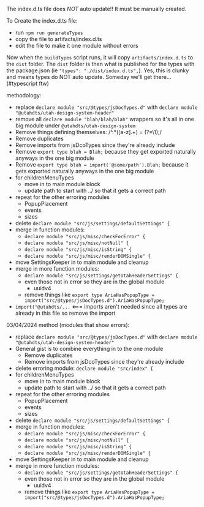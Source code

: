 The index.d.ts file does *NOT* auto update!! It must be manually created.

To Create the index.d.ts file:
  * run `npm run generateTypes`
  * copy the file to artifacts/index.d.ts
  * edit the file to make it one module without errors

Now when the `buildTypes` script runs, it will copy `artifacts/index.d.ts` to the `dist` folder.
The `dist` folder is then what is published for the types with the package.json (ie `"types": "./dist/index.d.ts",`).
Yes, this is clunky and means types do NOT auto update. Someday we'll get there... (#typescript ftw)

methodology:
  * replace 
    `declare module "src/@types/jsDocTypes.d"` 
    with 
    `declare module "@utahdts/utah-design-system-header"`
  * remove all `declare module "blah/blah/blah"` wrappers so it's all in one big module under `@utahdts/utah-design-system`
  * Remove things defining themselves: /^.*([a-z].+) = (?=\1);/
  * Remove duplicates
  * Remove imports from jsDcoTypes since they're already include
  * Remove `export type blah = Blah;` because they get exported naturally anyways in the one big module
  * Remove `export type blah = import('@some/path').Blah;` because it gets exported naturally anyways in the one big module
  * for childrenMenuTypes
    * move in to main module block
    * update path to start with ../ so that it gets a correct path
  * repeat for the other erroring modules
    * PopupPlacement
    * events
    * sizes
  * delete `declare module "src/js/settings/defaultSettings" {`
  * merge in function modules:
    * `declare module "src/js/misc/checkForError" {`
    * `declare module "src/js/misc/notNull" {`
    * `declare module "src/js/misc/isString" {`
    * `declare module "src/js/misc/renderDOMSingle" {`
  * move SettingsKeeper in to main module and cleanup
  * merge in more function modules:
    * `declare module "src/js/settings/getUtahHeaderSettings" {`
    * even those not in error so they are in the global module
      * uuidv4
    * remove things like `export type AriaHasPopupType = import("src/@types/jsDocTypes.d").AriaHasPopupType;`
  * `import("@utahdts/...` <=== imports aren't needed since all types are already in this file so remove the import

03/04/2024 method (modules that show errors):
  * replace `declare module "src/@types/jsDocTypes.d"` with `declare module "@utahdts/utah-design-system-header"`
  * General gist is to combine everything in to the one module
    * Remove duplicates
    * Remove imports from jsDcoTypes since they're already include
  * delete erroring module: `declare module "src/index" {`
  * for childrenMenuTypes
    * move in to main module block
    * update path to start with ../ so that it gets a correct path
  * repeat for the other erroring modules
    * PopupPlacement
    * events
    * sizes
  * delete `declare module "src/js/settings/defaultSettings" {`
  * merge in function modules:
    * `declare module "src/js/misc/checkForError" {`
    * `declare module "src/js/misc/notNull" {`
    * `declare module "src/js/misc/isString" {`
    * `declare module "src/js/misc/renderDOMSingle" {`
  * move SettingsKeeper in to main module and cleanup
  * merge in more function modules:
    * `declare module "src/js/settings/getUtahHeaderSettings" {`
    * even those not in error so they are in the global module
      * uuidv4
    * remove things like `export type AriaHasPopupType = import("src/@types/jsDocTypes.d").AriaHasPopupType;`
